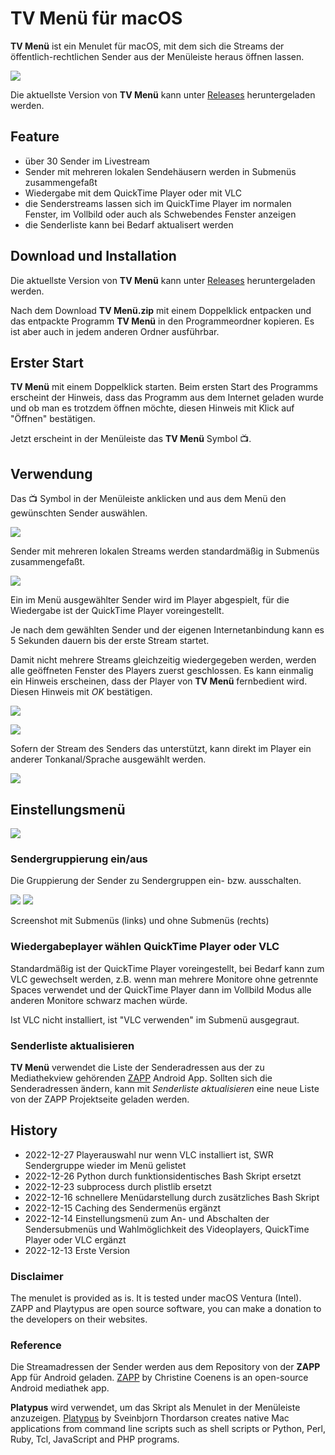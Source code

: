 # TV Menü für macOS
**TV Menü** ist ein Menulet für macOS, mit dem sich die Streams der öffentlich-rechtlichen Sender aus der Menüleiste heraus öffnen lassen.

![](/img/menu1.png)

Die aktuellste Version von **TV Menü** kann unter [Releases](https://github.com/einstweilen/tvmenu/releases/) heruntergeladen werden.

## Feature
* über 30 Sender im Livestream
* Sender mit mehreren lokalen Sendehäusern werden in Submenüs zusammengefaßt
* Wiedergabe mit dem QuickTime Player oder mit VLC
* die Senderstreams lassen sich im QuickTime Player im normalen Fenster, im Vollbild oder auch als Schwebendes Fenster anzeigen
* die Senderliste kann bei Bedarf aktualisert werden

## Download und Installation
Die aktuellste Version von **TV Menü** kann unter [Releases](https://github.com/einstweilen/tvmenu/releases/) heruntergeladen werden.

Nach dem Download **TV Menü.zip** mit einem Doppelklick entpacken und das entpackte Programm **TV Menü** in den Programmeordner kopieren. Es ist aber auch in jedem anderen Ordner ausführbar.

## Erster Start
**TV Menü** mit einem Doppelklick starten. Beim ersten Start des Programms erscheint der Hinweis, dass das Programm aus dem Internet geladen wurde und ob man es trotzdem öffnen möchte, diesen Hinweis mit Klick auf "Öffnen" bestätigen.

Jetzt erscheint in der Menüleiste das **TV Menü** Symbol 📺.

## Verwendung
Das 📺 Symbol in der Menüleiste anklicken und aus dem Menü den gewünschten Sender auswählen.

![](/img/menukmpl1.png)

Sender mit mehreren lokalen Streams werden standardmäßig in Submenüs zusammengefaßt.

![](/img/submenu1.png)

Ein im Menü ausgewählter Sender wird im Player abgespielt, für die Wiedergabe ist der QuickTime Player voreingestellt.

Je nach dem gewählten Sender und der eigenen Internetanbindung kann es 5 Sekunden dauern bis der erste Stream startet. 

Damit nicht mehrere Streams gleichzeitig wiedergegeben werden, werden alle geöffneten Fenster des Players zuerst geschlossen.
Es kann einmalig ein Hinweis erscheinen, dass der Player von **TV Menü** fernbedient wird.
Diesen Hinweis mit _OK_ bestätigen.

![](/img/qtfirst1.jpg)

![](/img/qtplayer1.jpg)

Sofern der Stream des Senders das unterstützt, kann direkt im Player ein anderer Tonkanal/Sprache ausgewählt werden.

![](/img/qtoptionen1.jpg)

## Einstellungsmenü
![](/img/einstellungen1.png)

### Sendergruppierung ein/aus 
Die Gruppierung der Sender zu Sendergruppen ein- bzw. ausschalten.

![](/img/menukmpl1.png) ![](/img/menukmpl2.png)

Screenshot mit Submenüs (links) und ohne Submenüs (rechts)

### Wiedergabeplayer wählen QuickTime Player oder VLC
Standardmäßig ist der QuickTime Player voreingestellt, bei Bedarf kann zum VLC gewechselt werden, z.B. wenn man mehrere Monitore ohne getrennte Spaces verwendet und der QuickTime Player dann im Vollbild Modus alle anderen Monitore schwarz machen würde.

Ist VLC nicht installiert, ist "VLC verwenden" im Submenü ausgegraut.

### Senderliste aktualisieren
**TV Menü** verwendet die Liste der Senderadressen aus der zu Mediathekview gehörenden [ZAPP](https://github.com/mediathekview/zapp) Android App. Sollten sich die Senderadressen ändern, kann mit _Senderliste aktualisieren_  eine neue Liste von der ZAPP Projektseite geladen werden.

## History
* 2022-12-27 Playerauswahl nur wenn VLC installiert ist, SWR Sendergruppe wieder im Menü gelistet
* 2022-12-26 Python durch funktionsidentisches Bash Skript ersetzt
* 2022-12-23 subprocess durch plistlib ersetzt
* 2022-12-16 schnellere Menüdarstellung durch zusätzliches Bash Skript
* 2022-12-15 Caching des Sendermenüs ergänzt
* 2022-12-14 Einstellungsmenü zum An- und Abschalten der Sendersubmenüs und Wahlmöglichkeit des Videoplayers, QuickTime Player oder VLC ergänzt
* 2022-12-13 Erste Version

### Disclaimer
The menulet is provided as is. It is tested under macOS Ventura (Intel).
ZAPP and Playtypus are open source software, you can make a donation to the developers on their websites.

### Reference 
Die Streamadressen der Sender werden aus dem Repository von der **ZAPP** App für Android geladen.
[ZAPP](https://github.com/mediathekview/zapp) by Christine Coenens is an open-source Android mediathek app.  

**Platypus** wird verwendet, um das Skript als Menulet in der Menüleiste anzuzeigen.
[Platypus](https://sveinbjorn.org/platypus) by Sveinbjorn Thordarson creates native Mac applications from command line scripts such as shell scripts or Python, Perl, Ruby, Tcl, JavaScript and PHP programs.
